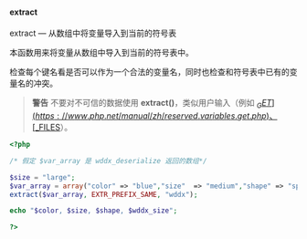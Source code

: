 #### extract

extract — 从数组中将变量导入到当前的符号表

本函数用来将变量从数组中导入到当前的符号表中。

检查每个键名看是否可以作为一个合法的变量名，同时也检查和符号表中已有的变量名的冲突。

> **警告** 不要对不可信的数据使用 **extract()**，类似用户输入（例如 [$_GET](https://www.php.net/manual/zh/reserved.variables.get.php)、[$_FILES](https://www.php.net/manual/zh/reserved.variables.files.php)）。

```php
<?php

/* 假定 $var_array 是 wddx_deserialize 返回的数组*/

$size = "large";
$var_array = array("color" => "blue","size"  => "medium","shape" => "sphere");
extract($var_array, EXTR_PREFIX_SAME, "wddx");

echo "$color, $size, $shape, $wddx_size";

?>
```
